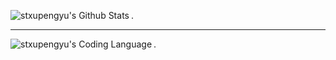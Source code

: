 



<img align="left" alt="stxupengyu's Github Stats" src="https://github-readme-stats.vercel.app/api?username=stxupengyu&show_icons=true&hide_border=true" />. 

---  

<img align="left" alt="stxupengyu's Coding Language" src="https://github-readme-stats.vercel.app/api/top-langs/?username=stxupengyu&theme=buefy&layout=compact&hide_border=true" />. 

